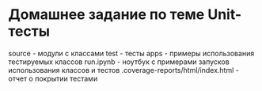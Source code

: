 # Домашнее задание по теме Unit-тесты

source - модули с классами
test - тесты
apps - примеры использования тестируемых классов
run.ipynb - ноутбук с примерами запусков использования классов и тестов
.coverage-reports/html/index.html - отчет о покрытии тестами